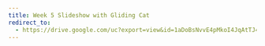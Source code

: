 ```yaml
---
title: Week 5 Slideshow with Gliding Cat
redirect_to:
  - https://drive.google.com/uc?export=view&id=1aDoBsNvvE4pMkoI4JqAtTJ454FiLgytW
---
```


